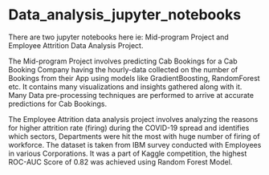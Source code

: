 # Data_analysis_jupyter_notebooks
There are two jupyter notebooks here ie: Mid-program Project and Employee Attrition Data Analysis Project. 

The Mid-program Project involves predicting Cab Bookings for a Cab Booking Company having the hourly-data collected on the 
number of Bookings from their App using models like GradientBoosting, RandomForest etc. It contains many visualizations and 
insights gathered along with it. Many Data pre-processing techniques are performed to arrive at accurate predictions for 
Cab Bookings.

The Employee Attrition data analysis project involves analyzing the reasons for higher attrition rate (firing) during the COVID-19 
spread and identifies which sectors, Departments were hit the most with huge number of firing of workforce. The dataset is taken from
IBM survey conducted with Employees in various Corporations. It was a part of Kaggle competition, the highest ROC-AUC Score of 0.82 was 
achieved using Random Forest Model.  
